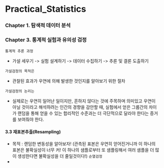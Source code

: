 # Practical_Statistics

### Chapter 1. 탐색적 데이터 분석



### Chapter 3. 통계적 실험과 유의성 검정
`통계적 추론 과정` 
- 가설 세우기 -> 실험 설계하기 -> 데이터 수집하기 -> 추론 및 결론 도출하기

`가설검정의 목적은` 
- 관찰된 효과가 우연에 의해 발생한 것인지를 알아보기 위한 절차

`가설검정의 논리는` 
- 실제로는 우연히 일어난 일이지만, 흔하지 않다는 것에 주목하며 의미있고 우연이 아닐 것이라고 해석하려는 인간의 경향을 감안할 때, 실험에서 얻은 그룹간의 차이가 랜덤을 통해 얻을 수 있는 합리적인 수준과는 더 극단적으로 달라야 한다는 증거를 보여줘야 한다.

#### 3.3 재표본추출(Resampling)
- 목적 : 랜덤한 변동성을 알아보자! (관측된 표본은 우연히 얻어진거니까 이 하나의 표본은 불확실성이 너무 커! 이 하나의 샘플로부터 또 샘플링해서 여러 샘플을 더 많이 생성한다면 불확실성을 더 줄일것이다!) 
`순열검정`
- 
